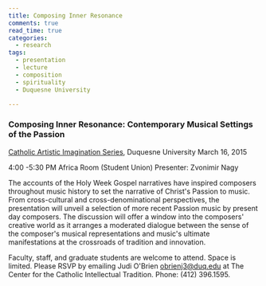 ```yaml
---
title: Composing Inner Resonance
comments: true
read_time: true
categories: 
  - research
tags:
  - presentation
  - lecture
  - composition
  - spirituality
  - Duquesne University

---
```

### Composing Inner Resonance: Contemporary Musical Settings of the Passion

[Catholic Artistic Imagination Series][catolic-artistic-imagination-passion], Duquesne University
March 16, 2015

4:00 -5:30 PM  Africa Room (Student Union)
Presenter: Zvonimir Nagy

The accounts of the Holy Week Gospel narratives have inspired composers throughout music history to set the narrative of Christ's Passion to music. From cross-cultural and cross-denominational perspectives, the presentation will unveil a selection of more recent Passion music by present day composers. The discussion will offer a window into the composers' creative world as it arranges a moderated dialogue between the sense of the composer's musical representations and music's ultimate manifestations at the crossroads of tradition and innovation.

Faculty, staff, and graduate students are welcome to attend. Space is limited. 
Please RSVP by emailing Judi O'Brien <obrienj3@duq.edu> at The Center for the Catholic Intellectual Tradition. Phone: (412) 396.1595.

[catolic-artistic-imagination-passion]: http://www.duq.edu/about/centers-and-institutes/catholic-intellectual-tradition/programs/catholic-artistic-imagination

